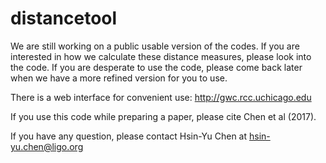 # distancetool
We are still working on a public usable version of the codes. If you are interested in how we calculate these distance measures, please look into the code. If you are desperate to use the code, please come back later when we have a more refined version for you to use.

There is a web interface for convenient use: http://gwc.rcc.uchicago.edu

If you use this code while preparing a paper, please cite Chen et al (2017).

If you have any question, please contact Hsin-Yu Chen at hsin-yu.chen@ligo.org

